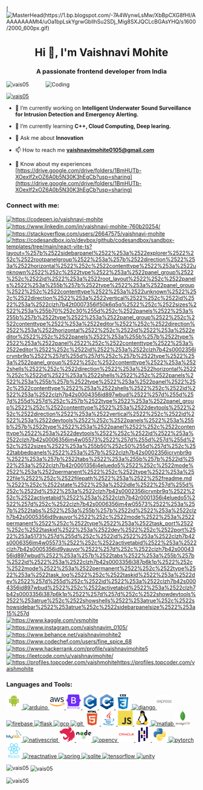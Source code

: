[![MasterHead(https://1.bp.blogspot.com/-7A4WynwLsMw/XbBpCXG8fHI/AAAAAAAAMt4/uOa1bpLskYgrwGbllhSu2SDj_Mig8SXJQCLcBGAsYHQ/s1600/2000_600px.gif)](http://ww38.rishavchanda.io/)
<h1 align="center">Hi 👋, I'm Vaishnavi Mohite</h1>
<h3 align="center">A passionate frontend developer from India</h3>
<img align="right" alt="Coding" width="400" src="https://media.tenor.com/IF2JdxzmyN4AAAAi/coding-girl.gif">


<p align="left"> <img src="https://komarev.com/ghpvc/?username=vais05&label=Profile%20views&color=0e75b6&style=flat" alt="vais05" /> </p>

<p align="left"> <a href="https://github.com/ryo-ma/github-profile-trophy"><img src="https://github-profile-trophy.vercel.app/?username=vais05" alt="vais05" /></a> </p>

- 🔭 I’m currently working on **Intelligent Underwater Sound Surveillance for Intrusion Detection and Emergency Alerting.**

- 🌱 I’m currently learning **C++, Cloud Computing, Deep learing.**

- 💬 Ask me about **Innovation**

- 📫 How to reach me **vaishnavimohite0105@gmail.com**

- 📄 Know about my experiences [https://drive.google.com/drive/folders/1BmHUTb-XOexIf2xOZ6A0b5N30K3hEgCb?usp=sharing](https://drive.google.com/drive/folders/1BmHUTb-XOexIf2xOZ6A0b5N30K3hEgCb?usp=sharing)

<h3 align="left">Connect with me:</h3>
<p align="left">
<a href="https://codepen.io/https://codepen.io/vaishnavi-mohite" target="blank"><img align="center" src="https://raw.githubusercontent.com/rahuldkjain/github-profile-readme-generator/master/src/images/icons/Social/codepen.svg" alt="https://codepen.io/vaishnavi-mohite" height="30" width="40" /></a>
<a href="https://linkedin.com/in/https://www.linkedin.com/in/vaishnavi-mohite-760b20254/" target="blank"><img align="center" src="https://raw.githubusercontent.com/rahuldkjain/github-profile-readme-generator/master/src/images/icons/Social/linked-in-alt.svg" alt="https://www.linkedin.com/in/vaishnavi-mohite-760b20254/" height="30" width="40" /></a>
<a href="https://stackoverflow.com/users/https://stackoverflow.com/users/26647575/vaishnavi-mohite" target="blank"><img align="center" src="https://raw.githubusercontent.com/rahuldkjain/github-profile-readme-generator/master/src/images/icons/Social/stack-overflow.svg" alt="https://stackoverflow.com/users/26647575/vaishnavi-mohite" height="30" width="40" /></a>
<a href="https://codesandbox.com/https://codesandbox.io/p/devbox/github/codesandbox/sandbox-templates/tree/main/react-vite-ts?layout=%257b%2522sidebarpanel%2522%253a%2522explorer%2522%252c%2522rootpanelgroup%2522%253a%257b%2522direction%2522%253a%2522horizontal%2522%252c%2522contenttype%2522%253a%2522unknown%2522%252c%2522type%2522%253a%2522panel_group%2522%252c%2522id%2522%253a%2522root_layout%2522%252c%2522panels%2522%253a%255b%257b%2522type%2522%253a%2522panel_group%2522%252c%2522contenttype%2522%253a%2522unknown%2522%252c%2522direction%2522%253a%2522vertical%2522%252c%2522id%2522%253a%2522clzh7b42t0007356if50k6q5q%2522%252c%2522sizes%2522%253a%255b70%252c30%255d%252c%2522panels%2522%253a%255b%257b%2522type%2522%253a%2522panel_group%2522%252c%2522contenttype%2522%253a%2522editor%2522%252c%2522direction%2522%253a%2522horizontal%2522%252c%2522id%2522%253a%2522editor%2522%252c%2522panels%2522%253a%255b%257b%2522type%2522%253a%2522panel%2522%252c%2522contenttype%2522%253a%2522editor%2522%252c%2522id%2522%253a%2522clzh7b42s0002356icrvnbr9q%2522%257d%255d%257d%252c%257b%2522type%2522%253a%2522panel_group%2522%252c%2522contenttype%2522%253a%2522shells%2522%252c%2522direction%2522%253a%2522horizontal%2522%252c%2522id%2522%253a%2522shells%2522%252c%2522panels%2522%253a%255b%257b%2522type%2522%253a%2522panel%2522%252c%2522contenttype%2522%253a%2522shells%2522%252c%2522id%2522%253a%2522clzh7b42s0004356id897wbud%2522%257d%255d%257d%255d%257d%252c%257b%2522type%2522%253a%2522panel_group%2522%252c%2522contenttype%2522%253a%2522devtools%2522%252c%2522direction%2522%253a%2522vertical%2522%252c%2522id%2522%253a%2522devtools%2522%252c%2522panels%2522%253a%255b%257b%2522type%2522%253a%2522panel%2522%252c%2522contenttype%2522%253a%2522devtools%2522%252c%2522id%2522%253a%2522clzh7b42s0006356im4w05573%2522%257d%255d%257d%255d%252c%2522sizes%2522%253a%255b50%252c50%255d%257d%252c%2522tabbedpanels%2522%253a%257b%2522clzh7b42s0002356icrvnbr9q%2522%253a%257b%2522tabs%2522%253a%255b%257b%2522id%2522%253a%2522clzh7b42r0001356i4eluedo5%2522%252c%2522mode%2522%253a%2522permanent%2522%252c%2522type%2522%253a%2522file%2522%252c%2522filepath%2522%253a%2522%252freadme.md%2522%252c%2522state%2522%253a%2522idle%2522%257d%255d%252c%2522id%2522%253a%2522clzh7b42s0002356icrvnbr9q%2522%252c%2522activetabid%2522%253a%2522clzh7b42r0001356i4eluedo5%2522%257d%252c%2522clzh7b42s0006356im4w05573%2522%253a%257b%2522tabs%2522%253a%255b%257b%2522id%2522%253a%2522clzh7b42s0005356id9yauvor%2522%252c%2522mode%2522%253a%2522permanent%2522%252c%2522type%2522%253a%2522task_port%2522%252c%2522taskid%2522%253a%2522dev%2522%252c%2522port%2522%253a5173%257d%255d%252c%2522id%2522%253a%2522clzh7b42s0006356im4w05573%2522%252c%2522activetabid%2522%253a%2522clzh7b42s0005356id9yauvor%2522%257d%252c%2522clzh7b42s0004356id897wbud%2522%253a%257b%2522tabs%2522%253a%255b%257b%2522id%2522%253a%2522clzh7b42s0003356i387p6k1p%2522%252c%2522mode%2522%253a%2522permanent%2522%252c%2522type%2522%253a%2522task_log%2522%252c%2522taskid%2522%253a%2522dev%2522%257d%255d%252c%2522id%2522%253a%2522clzh7b42s0004356id897wbud%2522%252c%2522activetabid%2522%253a%2522clzh7b42s0003356i387p6k1p%2522%257d%257d%252c%2522showdevtools%2522%253atrue%252c%2522showshells%2522%253atrue%252c%2522showsidebar%2522%253atrue%252c%2522sidebarpanelsize%2522%253a15%257d" target="blank"><img align="center" src="https://raw.githubusercontent.com/rahuldkjain/github-profile-readme-generator/master/src/images/icons/Social/codesandbox.svg" alt="https://codesandbox.io/p/devbox/github/codesandbox/sandbox-templates/tree/main/react-vite-ts?layout=%257b%2522sidebarpanel%2522%253a%2522explorer%2522%252c%2522rootpanelgroup%2522%253a%257b%2522direction%2522%253a%2522horizontal%2522%252c%2522contenttype%2522%253a%2522unknown%2522%252c%2522type%2522%253a%2522panel_group%2522%252c%2522id%2522%253a%2522root_layout%2522%252c%2522panels%2522%253a%255b%257b%2522type%2522%253a%2522panel_group%2522%252c%2522contenttype%2522%253a%2522unknown%2522%252c%2522direction%2522%253a%2522vertical%2522%252c%2522id%2522%253a%2522clzh7b42t0007356if50k6q5q%2522%252c%2522sizes%2522%253a%255b70%252c30%255d%252c%2522panels%2522%253a%255b%257b%2522type%2522%253a%2522panel_group%2522%252c%2522contenttype%2522%253a%2522editor%2522%252c%2522direction%2522%253a%2522horizontal%2522%252c%2522id%2522%253a%2522editor%2522%252c%2522panels%2522%253a%255b%257b%2522type%2522%253a%2522panel%2522%252c%2522contenttype%2522%253a%2522editor%2522%252c%2522id%2522%253a%2522clzh7b42s0002356icrvnbr9q%2522%257d%255d%257d%252c%257b%2522type%2522%253a%2522panel_group%2522%252c%2522contenttype%2522%253a%2522shells%2522%252c%2522direction%2522%253a%2522horizontal%2522%252c%2522id%2522%253a%2522shells%2522%252c%2522panels%2522%253a%255b%257b%2522type%2522%253a%2522panel%2522%252c%2522contenttype%2522%253a%2522shells%2522%252c%2522id%2522%253a%2522clzh7b42s0004356id897wbud%2522%257d%255d%257d%255d%257d%252c%257b%2522type%2522%253a%2522panel_group%2522%252c%2522contenttype%2522%253a%2522devtools%2522%252c%2522direction%2522%253a%2522vertical%2522%252c%2522id%2522%253a%2522devtools%2522%252c%2522panels%2522%253a%255b%257b%2522type%2522%253a%2522panel%2522%252c%2522contenttype%2522%253a%2522devtools%2522%252c%2522id%2522%253a%2522clzh7b42s0006356im4w05573%2522%257d%255d%257d%255d%252c%2522sizes%2522%253a%255b50%252c50%255d%257d%252c%2522tabbedpanels%2522%253a%257b%2522clzh7b42s0002356icrvnbr9q%2522%253a%257b%2522tabs%2522%253a%255b%257b%2522id%2522%253a%2522clzh7b42r0001356i4eluedo5%2522%252c%2522mode%2522%253a%2522permanent%2522%252c%2522type%2522%253a%2522file%2522%252c%2522filepath%2522%253a%2522%252freadme.md%2522%252c%2522state%2522%253a%2522idle%2522%257d%255d%252c%2522id%2522%253a%2522clzh7b42s0002356icrvnbr9q%2522%252c%2522activetabid%2522%253a%2522clzh7b42r0001356i4eluedo5%2522%257d%252c%2522clzh7b42s0006356im4w05573%2522%253a%257b%2522tabs%2522%253a%255b%257b%2522id%2522%253a%2522clzh7b42s0005356id9yauvor%2522%252c%2522mode%2522%253a%2522permanent%2522%252c%2522type%2522%253a%2522task_port%2522%252c%2522taskid%2522%253a%2522dev%2522%252c%2522port%2522%253a5173%257d%255d%252c%2522id%2522%253a%2522clzh7b42s0006356im4w05573%2522%252c%2522activetabid%2522%253a%2522clzh7b42s0005356id9yauvor%2522%257d%252c%2522clzh7b42s0004356id897wbud%2522%253a%257b%2522tabs%2522%253a%255b%257b%2522id%2522%253a%2522clzh7b42s0003356i387p6k1p%2522%252c%2522mode%2522%253a%2522permanent%2522%252c%2522type%2522%253a%2522task_log%2522%252c%2522taskid%2522%253a%2522dev%2522%257d%255d%252c%2522id%2522%253a%2522clzh7b42s0004356id897wbud%2522%252c%2522activetabid%2522%253a%2522clzh7b42s0003356i387p6k1p%2522%257d%257d%252c%2522showdevtools%2522%253atrue%252c%2522showshells%2522%253atrue%252c%2522showsidebar%2522%253atrue%252c%2522sidebarpanelsize%2522%253a15%257d" height="30" width="40" /></a>
<a href="https://kaggle.com/https://www.kaggle.com/vsmohite" target="blank"><img align="center" src="https://raw.githubusercontent.com/rahuldkjain/github-profile-readme-generator/master/src/images/icons/Social/kaggle.svg" alt="https://www.kaggle.com/vsmohite" height="30" width="40" /></a>
<a href="https://instagram.com/https://www.instagram.com/vaishnavim_0105/" target="blank"><img align="center" src="https://raw.githubusercontent.com/rahuldkjain/github-profile-readme-generator/master/src/images/icons/Social/instagram.svg" alt="https://www.instagram.com/vaishnavim_0105/" height="30" width="40" /></a>
<a href="https://www.behance.net/https://www.behance.net/vaishnavimohite2" target="blank"><img align="center" src="https://raw.githubusercontent.com/rahuldkjain/github-profile-readme-generator/master/src/images/icons/Social/behance.svg" alt="https://www.behance.net/vaishnavimohite2" height="30" width="40" /></a>
<a href="https://www.codechef.com/users/https://www.codechef.com/users/fine_spice_68" target="blank"><img align="center" src="https://cdn.jsdelivr.net/npm/simple-icons@3.1.0/icons/codechef.svg" alt="https://www.codechef.com/users/fine_spice_68" height="30" width="40" /></a>
<a href="https://www.hackerrank.com/https://www.hackerrank.com/profile/vaishnavimohite5" target="blank"><img align="center" src="https://raw.githubusercontent.com/rahuldkjain/github-profile-readme-generator/master/src/images/icons/Social/hackerrank.svg" alt="https://www.hackerrank.com/profile/vaishnavimohite5" height="30" width="40" /></a>
<a href="https://www.leetcode.com/https://leetcode.com/u/vaishnavimohite/" target="blank"><img align="center" src="https://raw.githubusercontent.com/rahuldkjain/github-profile-readme-generator/master/src/images/icons/Social/leet-code.svg" alt="https://leetcode.com/u/vaishnavimohite/" height="30" width="40" /></a>
<a href="https://www.topcoder.com/members/https://profiles.topcoder.com/vaishmohitehttps://profiles.topcoder.com/vaishmohite" target="blank"><img align="center" src="https://raw.githubusercontent.com/rahuldkjain/github-profile-readme-generator/master/src/images/icons/Social/topcoder.svg" alt="https://profiles.topcoder.com/vaishmohitehttps://profiles.topcoder.com/vaishmohite" height="30" width="40" /></a>
</p>

<h3 align="left">Languages and Tools:</h3>
<p align="left"> <a href="https://developer.android.com" target="_blank" rel="noreferrer"> <img src="https://raw.githubusercontent.com/devicons/devicon/master/icons/android/android-original-wordmark.svg" alt="android" width="40" height="40"/> </a> <a href="https://www.arduino.cc/" target="_blank" rel="noreferrer"> <img src="https://cdn.worldvectorlogo.com/logos/arduino-1.svg" alt="arduino" width="40" height="40"/> </a> <a href="https://aws.amazon.com" target="_blank" rel="noreferrer"> <img src="https://raw.githubusercontent.com/devicons/devicon/master/icons/amazonwebservices/amazonwebservices-original-wordmark.svg" alt="aws" width="40" height="40"/> </a> <a href="https://getbootstrap.com" target="_blank" rel="noreferrer"> <img src="https://raw.githubusercontent.com/devicons/devicon/master/icons/bootstrap/bootstrap-plain-wordmark.svg" alt="bootstrap" width="40" height="40"/> </a> <a href="https://www.cprogramming.com/" target="_blank" rel="noreferrer"> <img src="https://raw.githubusercontent.com/devicons/devicon/master/icons/c/c-original.svg" alt="c" width="40" height="40"/> </a> <a href="https://www.w3schools.com/cpp/" target="_blank" rel="noreferrer"> <img src="https://raw.githubusercontent.com/devicons/devicon/master/icons/cplusplus/cplusplus-original.svg" alt="cplusplus" width="40" height="40"/> </a> <a href="https://www.w3schools.com/css/" target="_blank" rel="noreferrer"> <img src="https://raw.githubusercontent.com/devicons/devicon/master/icons/css3/css3-original-wordmark.svg" alt="css3" width="40" height="40"/> </a> <a href="https://www.djangoproject.com/" target="_blank" rel="noreferrer"> <img src="https://cdn.worldvectorlogo.com/logos/django.svg" alt="django" width="40" height="40"/> </a> <a href="https://expressjs.com" target="_blank" rel="noreferrer"> <img src="https://raw.githubusercontent.com/devicons/devicon/master/icons/express/express-original-wordmark.svg" alt="express" width="40" height="40"/> </a> <a href="https://firebase.google.com/" target="_blank" rel="noreferrer"> <img src="https://www.vectorlogo.zone/logos/firebase/firebase-icon.svg" alt="firebase" width="40" height="40"/> </a> <a href="https://flask.palletsprojects.com/" target="_blank" rel="noreferrer"> <img src="https://www.vectorlogo.zone/logos/pocoo_flask/pocoo_flask-icon.svg" alt="flask" width="40" height="40"/> </a> <a href="https://cloud.google.com" target="_blank" rel="noreferrer"> <img src="https://www.vectorlogo.zone/logos/google_cloud/google_cloud-icon.svg" alt="gcp" width="40" height="40"/> </a> <a href="https://git-scm.com/" target="_blank" rel="noreferrer"> <img src="https://www.vectorlogo.zone/logos/git-scm/git-scm-icon.svg" alt="git" width="40" height="40"/> </a> <a href="https://www.w3.org/html/" target="_blank" rel="noreferrer"> <img src="https://raw.githubusercontent.com/devicons/devicon/master/icons/html5/html5-original-wordmark.svg" alt="html5" width="40" height="40"/> </a> <a href="https://www.java.com" target="_blank" rel="noreferrer"> <img src="https://raw.githubusercontent.com/devicons/devicon/master/icons/java/java-original.svg" alt="java" width="40" height="40"/> </a> <a href="https://developer.mozilla.org/en-US/docs/Web/JavaScript" target="_blank" rel="noreferrer"> <img src="https://raw.githubusercontent.com/devicons/devicon/master/icons/javascript/javascript-original.svg" alt="javascript" width="40" height="40"/> </a> <a href="https://www.linux.org/" target="_blank" rel="noreferrer"> <img src="https://raw.githubusercontent.com/devicons/devicon/master/icons/linux/linux-original.svg" alt="linux" width="40" height="40"/> </a> <a href="https://www.mathworks.com/" target="_blank" rel="noreferrer"> <img src="https://upload.wikimedia.org/wikipedia/commons/2/21/Matlab_Logo.png" alt="matlab" width="40" height="40"/> </a> <a href="https://www.mongodb.com/" target="_blank" rel="noreferrer"> <img src="https://raw.githubusercontent.com/devicons/devicon/master/icons/mongodb/mongodb-original-wordmark.svg" alt="mongodb" width="40" height="40"/> </a> <a href="https://www.mysql.com/" target="_blank" rel="noreferrer"> <img src="https://raw.githubusercontent.com/devicons/devicon/master/icons/mysql/mysql-original-wordmark.svg" alt="mysql" width="40" height="40"/> </a> <a href="https://nativescript.org/" target="_blank" rel="noreferrer"> <img src="https://raw.githubusercontent.com/detain/svg-logos/780f25886640cef088af994181646db2f6b1a3f8/svg/nativescript.svg" alt="nativescript" width="40" height="40"/> </a> <a href="https://nestjs.com/" target="_blank" rel="noreferrer"> <img src="https://raw.githubusercontent.com/devicons/devicon/master/icons/nestjs/nestjs-plain.svg" alt="nestjs" width="40" height="40"/> </a> <a href="https://nodejs.org" target="_blank" rel="noreferrer"> <img src="https://raw.githubusercontent.com/devicons/devicon/master/icons/nodejs/nodejs-original-wordmark.svg" alt="nodejs" width="40" height="40"/> </a> <a href="https://opencv.org/" target="_blank" rel="noreferrer"> <img src="https://www.vectorlogo.zone/logos/opencv/opencv-icon.svg" alt="opencv" width="40" height="40"/> </a> <a href="https://www.oracle.com/" target="_blank" rel="noreferrer"> <img src="https://raw.githubusercontent.com/devicons/devicon/master/icons/oracle/oracle-original.svg" alt="oracle" width="40" height="40"/> </a> <a href="https://pandas.pydata.org/" target="_blank" rel="noreferrer"> <img src="https://raw.githubusercontent.com/devicons/devicon/2ae2a900d2f041da66e950e4d48052658d850630/icons/pandas/pandas-original.svg" alt="pandas" width="40" height="40"/> </a> <a href="https://www.python.org" target="_blank" rel="noreferrer"> <img src="https://raw.githubusercontent.com/devicons/devicon/master/icons/python/python-original.svg" alt="python" width="40" height="40"/> </a> <a href="https://pytorch.org/" target="_blank" rel="noreferrer"> <img src="https://www.vectorlogo.zone/logos/pytorch/pytorch-icon.svg" alt="pytorch" width="40" height="40"/> </a> <a href="https://reactjs.org/" target="_blank" rel="noreferrer"> <img src="https://raw.githubusercontent.com/devicons/devicon/master/icons/react/react-original-wordmark.svg" alt="react" width="40" height="40"/> </a> <a href="https://reactnative.dev/" target="_blank" rel="noreferrer"> <img src="https://reactnative.dev/img/header_logo.svg" alt="reactnative" width="40" height="40"/> </a> <a href="https://spring.io/" target="_blank" rel="noreferrer"> <img src="https://www.vectorlogo.zone/logos/springio/springio-icon.svg" alt="spring" width="40" height="40"/> </a> <a href="https://www.sqlite.org/" target="_blank" rel="noreferrer"> <img src="https://www.vectorlogo.zone/logos/sqlite/sqlite-icon.svg" alt="sqlite" width="40" height="40"/> </a> <a href="https://www.tensorflow.org" target="_blank" rel="noreferrer"> <img src="https://www.vectorlogo.zone/logos/tensorflow/tensorflow-icon.svg" alt="tensorflow" width="40" height="40"/> </a> <a href="https://unity.com/" target="_blank" rel="noreferrer"> <img src="https://www.vectorlogo.zone/logos/unity3d/unity3d-icon.svg" alt="unity" width="40" height="40"/> </a> </p>

<p><img align="left" src="https://github-readme-stats.vercel.app/api/top-langs?username=vais05&show_icons=true&locale=en&layout=compact" alt="vais05" /></p>

<p>&nbsp;<img align="center" src="https://github-readme-stats.vercel.app/api?username=vais05&show_icons=true&locale=en" alt="vais05" /></p>

<p><img align="center" src="https://github-readme-streak-stats.herokuapp.com/?user=vais05&" alt="vais05" /></p>
